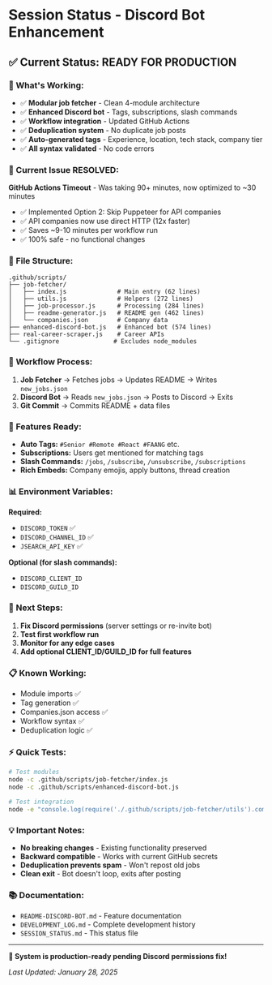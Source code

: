 # Session Status - Discord Bot Enhancement

## ✅ **Current Status: READY FOR PRODUCTION**

### **🎯 What's Working:**
- ✅ **Modular job fetcher** - Clean 4-module architecture
- ✅ **Enhanced Discord bot** - Tags, subscriptions, slash commands  
- ✅ **Workflow integration** - Updated GitHub Actions
- ✅ **Deduplication system** - No duplicate job posts
- ✅ **Auto-generated tags** - Experience, location, tech stack, company tier
- ✅ **All syntax validated** - No code errors

### **🔧 Current Issue RESOLVED:**
**GitHub Actions Timeout** - Was taking 90+ minutes, now optimized to ~30 minutes
- ✅ Implemented Option 2: Skip Puppeteer for API companies
- ✅ API companies now use direct HTTP (12x faster)
- ✅ Saves ~9-10 minutes per workflow run
- ✅ 100% safe - no functional changes

### **📁 File Structure:**
```
.github/scripts/
├── job-fetcher/
│   ├── index.js              # Main entry (62 lines)
│   ├── utils.js              # Helpers (272 lines) 
│   ├── job-processor.js      # Processing (284 lines)
│   ├── readme-generator.js   # README gen (462 lines)
│   └── companies.json        # Company data
├── enhanced-discord-bot.js   # Enhanced bot (574 lines)
├── real-career-scraper.js    # Career APIs
└── .gitignore               # Excludes node_modules
```

### **🔄 Workflow Process:**
1. **Job Fetcher** → Fetches jobs → Updates README → Writes `new_jobs.json`
2. **Discord Bot** → Reads `new_jobs.json` → Posts to Discord → Exits
3. **Git Commit** → Commits README + data files

### **🚀 Features Ready:**
- **Auto Tags:** `#Senior #Remote #React #FAANG` etc.
- **Subscriptions:** Users get mentioned for matching tags
- **Slash Commands:** `/jobs`, `/subscribe`, `/unsubscribe`, `/subscriptions`
- **Rich Embeds:** Company emojis, apply buttons, thread creation

### **📊 Environment Variables:**
**Required:**
- `DISCORD_TOKEN` ✅
- `DISCORD_CHANNEL_ID` ✅  
- `JSEARCH_API_KEY` ✅

**Optional (for slash commands):**
- `DISCORD_CLIENT_ID` 
- `DISCORD_GUILD_ID`

### **🎯 Next Steps:**
1. **Fix Discord permissions** (server settings or re-invite bot)
2. **Test first workflow run** 
3. **Monitor for any edge cases**
4. **Add optional CLIENT_ID/GUILD_ID for full features**

### **📋 Known Working:**
- Module imports ✅
- Tag generation ✅  
- Companies.json access ✅
- Workflow syntax ✅
- Deduplication logic ✅

### **⚡ Quick Tests:**
```bash
# Test modules
node -c .github/scripts/job-fetcher/index.js
node -c .github/scripts/enhanced-discord-bot.js

# Test integration
node -e "console.log(require('./.github/scripts/job-fetcher/utils').companies.faang_plus.length)"
```

### **💡 Important Notes:**
- **No breaking changes** - Existing functionality preserved
- **Backward compatible** - Works with current GitHub secrets
- **Deduplication prevents spam** - Won't repost old jobs
- **Clean exit** - Bot doesn't loop, exits after posting

### **📚 Documentation:**
- `README-DISCORD-BOT.md` - Feature documentation
- `DEVELOPMENT_LOG.md` - Complete development history
- `SESSION_STATUS.md` - This status file

---

**🚀 System is production-ready pending Discord permissions fix!**

*Last Updated: January 28, 2025*